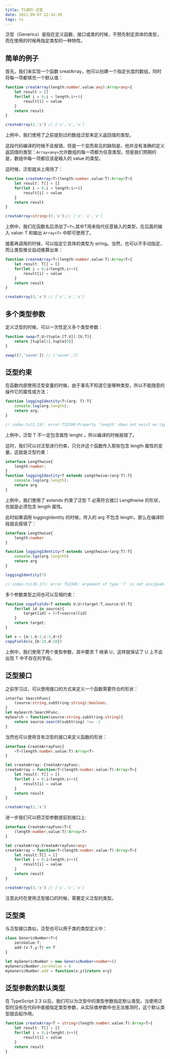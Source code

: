 ```yaml
---
title: TS进阶-泛型
date: 2021-09-07 22:34:30
tags: ts
---
```


泛型（Generics）是指在定义函数、接口或类的时候，不预先制定具体的类型，而在使用的时候再指定类型的一种特性。
<!-- more -->

## 简单的例子

首先，我们来实现一个函数 creatArray，他可以创建一个指定长度的数组，同时将每一项都填充一个默认值：

```ts
function creatArray(length:number,value:any):Array<any>{
	let result = []
	for(let i = 0;i < length;i++){
		result[i] = value
	}
	return result
}

createArray(2,'x') // ['x','x','x']
```

上例中，我们使用了之前提到过的数组泛型来定义返回值的类型。

这段代码编译的时候不会报错，但是一个显而易见的缺陷是，他并没有准确的定义返回值的类型：`Array<any>`允许数组的每一项都为任意类型。但是我们预期的是，数组中每一项都应该是输入的 value 的类型。

这时候，泛型就派上用场了：

```ts
function createArray<T>(length:number,value:T):Array<T>{
	let result: T[] = []
	for(let i = 0;i < length;i++){
		result[i] = value
	}
	return result
}

createArray<string>(3,'x');// ['x','x','x']
```

上例中，我们在函数名后添加了`<T>`,其中T用来指代任意输入的类型，在后面的输入 value: T 和输出 `Array<T>` 中即可使用了。

接着再调用的时候，可以指定它具体的类型为 string。当然，也可以不手动指定，而让类型推论自动推算出来：

```ts
function createArray<T>(length:number,value:T):Array<T>{
	let result: T[] = []
	for(let i = 0;i<length;i++){
		result[i] = value
	}
	return result
}

createArray(3,'x') // ['x','x','x']
```

## 多个类型参数

定义泛型的时候，可以一次性定义多个类型参数：

```ts
function swap<T,U>(tuple:[T,U]):[U,T]{
	return [tuple[1],tuple[0]]
}

swap([7,'seven']) // ['seven',7]
```

## 泛型约束

在函数内部使用泛型变量的时候，由于事先不知道它是哪种类型，所以不能随意的操作它的属性或方法：

```ts
function loggingIdextity<T>(arg: T):T{
	console.log(arg.length);
	return arg;
}

// index.ts(2,19): error TS2399:Property 'length' does not exist on type 'T'
```

上例中，泛型 T 不一定包含属性 lenght ，所以编译的时候报错了。

这时，我们可以对泛型进行约束，只允许这个函数传入那些包含 length 属性的变量。这就是泛型约束：

```ts
interface Lengthwise{
	length:number;
}
function loggingIdextity<T extends Lengthwise>(arg:T):T{
	console.log(arg.length);
	return arg
}
```

上例中，我们使用了 extends 约束了泛型 T 必需符合接口 Lengthwise 的形状，也就是必须包含 length 属性。

此时如果调用 loggingIdentity 的时候，传入的 arg 不包含 length，那么在编译阶段就会报错了：

```ts
interface Lengthwise{
	length:number
}

function loggingIdentity<T extends Lengthwise>(arg:T):T{
	console.lgo(arg.lengthh)
	return arg
}

loggingIdentity(7)

// index.ts(10,17): error TS2345: Argument of type '7' is not assignable to parameter of type 'Lengthwise'.
```

多个参数类型之间也可以互相约束：

```ts
function copyFields<T extends U,U>(target:T,source:U):T{
	for(let id in source){
		target[id] = (<T>source)[id]
	}
	return target;
}

let x = {a:1,b:2,c:3,d:r}
copyFields(x,{b:10,d:20})
```

上例中，我们使用了两个类型参数，其中要求 T 继承 U，这样就保证了 U 上不会出现 T 中不存在的字段。

## 泛型接口

之前学习过，可以使用接口的方式来定义一个函数需要符合的形状：

```ts
interfac SearchFunc{
	(source:string,subString:string):boolean;
}
let mySearch:SearchFunc;
mySearch = function(source:string,subString:string){
	return source.search(subString) !== -1
}
```

当然也可以使用含有泛型的接口来定义函数的形状：

```ts
interface CreateArrayFunc{
	<T>(length:number,value:T):Array<T>
}

let createArray: CreateArrayFunc;
createArray = function<T>(length:number,value:T):Array<T>{
	let result: T[] = []
	for(let i = 0;i<length;i++){
		result[i] = value
	}
	return result
}

createArray(2,'x')
```

进一步我们可以把泛型参数提前到接口上:

```ts
interface CreateArrayFunc<T>{
	(length:number,value:T):Array<T>
}

let createArray:CreateArrayFunc<any>
createArray = function<T>(length:number,value:T):Array<T>{
	let result:T[] = []
	for(let i = 0;i<length;i++){
		result[i] = value
	}
	return result
}

createArray(3,'x') // ['x','x','x']
```

注意此时在使用泛型接口的时候，需要定义泛型的类型。

## 泛型类

与泛型接口类似，泛型也可以用于类的类型定义中：

```ts
class GenericNumber<T>{
	zeroValue:T;
	add:(x:T,y:T) => T
}

let myGenericNumber = new GenericNumber<number>()
myGenericNumber.zeroValue = 0
myGenericNumber.add = function(x,y){return x+y}
```

## 泛型参数的默认类型

在 TypeScript 2.3 以后，我们可以为泛型中的类型参数指定默认类型。当使用泛型时没有在代码中直接指定类型参数，从实际值参数中也无法推测时，这个默认类型就会起作用。

```ts
function createArray<T = string>(length:number,value:T):Array<T>{
	let result: T[] = []
	for(let i = 0;i<lenght;i++){
		result[i] = value
	}
	return result
}
```
